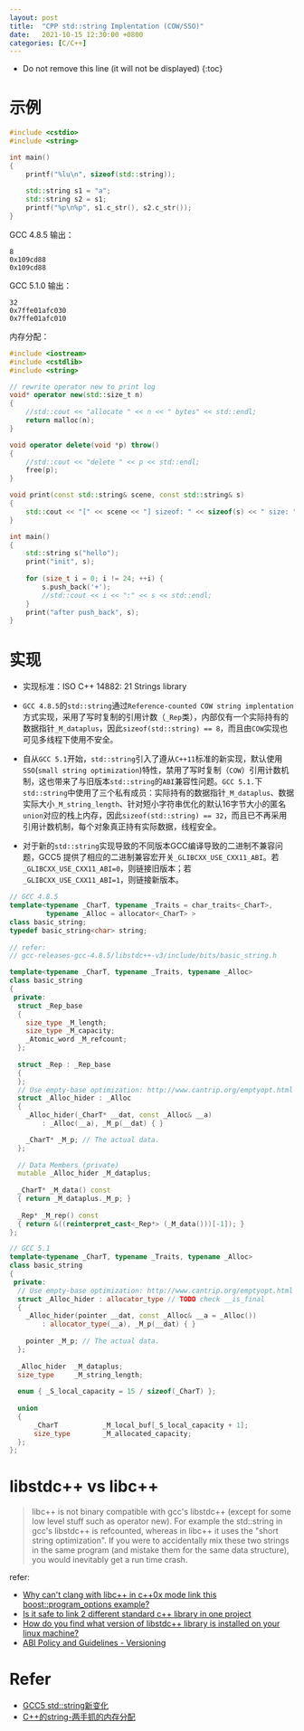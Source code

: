 ```yaml
---
layout: post
title:  "CPP std::string Implentation (COW/SSO)"
date:   2021-10-15 12:30:00 +0800
categories: [C/C++]
---
```


* Do not remove this line (it will not be displayed)
{:toc}

# 示例

``` cpp
#include <cstdio>
#include <string>

int main()
{
    printf("%lu\n", sizeof(std::string));
    
    std::string s1 = "a";
    std::string s2 = s1;
    printf("%p\n%p", s1.c_str(), s2.c_str());
}
```

GCC 4.8.5 输出：

```
8
0x109cd88
0x109cd88
```

GCC 5.1.0 输出：

```
32
0x7ffe01afc030
0x7ffe01afc010
```

内存分配：

``` cpp
#include <iostream>
#include <cstdlib>
#include <string>

// rewrite operator new to print log
void* operator new(std::size_t n)
{
    //std::cout << "allocate " << n << " bytes" << std::endl;
    return malloc(n);
}

void operator delete(void *p) throw()
{
    //std::cout << "delete " << p << std::endl;
    free(p);
}

void print(const std::string& scene, const std::string& s)
{
    std::cout << "[" << scene << "] sizeof: " << sizeof(s) << " size: " << s.size() << " capacity: " << s.capacity() << std::endl;
}

int main()
{
    std::string s("hello");
    print("init", s);
    
    for (size_t i = 0; i != 24; ++i) {
        s.push_back('+');
        //std::cout << i << ":" << s << std::endl;
    }
    print("after push_back", s);
}
```

# 实现

* 实现标准：ISO C++ 14882: 21 Strings library

* `GCC 4.8.5`的`std::string`通过`Reference-counted COW string implentation`方式实现，采用了写时复制的引用计数（`_Rep`类），内部仅有一个实际持有的数据指针`_M_dataplus`，因此`sizeof(std::string) == 8`，而且由`COW`实现也可见多线程下使用不安全。

* 自从`GCC 5.1`开始，`std::string`引入了遵从`C++11`标准的新实现，默认使用`SSO`(`small string optimization`)特性，禁用了写时复制（`COW`）引用计数机制，这也带来了与旧版本`std::string`的`ABI`兼容性问题。`GCC 5.1.`下`std::string`中使用了三个私有成员：实际持有的数据指针`_M_dataplus`、数据实际大小`_M_string_length`、针对短小字符串优化的默认16字节大小的匿名`union`对应的栈上内存，因此`sizeof(std::string) == 32`，而且已不再采用引用计数机制，每个对象真正持有实际数据，线程安全。

* 对于新的`std::string`实现导致的不同版本GCC编译导致的二进制不兼容问题，GCC5 提供了相应的二进制兼容宏开关`_GLIBCXX_USE_CXX11_ABI`。若`_GLIBCXX_USE_CXX11_ABI=0`，则链接旧版本；若`_GLIBCXX_USE_CXX11_ABI=1`，则链接新版本。


``` cpp
// GCC 4.8.5
template<typename _CharT, typename _Traits = char_traits<_CharT>,
         typename _Alloc = allocator<_CharT> >
class basic_string;
typedef basic_string<char> string;
 
// refer:
// gcc-releases-gcc-4.8.5/libstdc++-v3/include/bits/basic_string.h

template<typename _CharT, typename _Traits, typename _Alloc>
class basic_string
{
 private:
  struct _Rep_base
  {
    size_type _M_length;
    size_type _M_capacity;
    _Atomic_word _M_refcount;
  };
 
  struct _Rep : _Rep_base
  {
  };
  // Use empty-base optimization: http://www.cantrip.org/emptyopt.html
  struct _Alloc_hider : _Alloc
  {
    _Alloc_hider(_CharT* __dat, const _Alloc& __a)
        : _Alloc(__a), _M_p(__dat) { }

    _CharT* _M_p; // The actual data.
  };
 
  // Data Members (private)
  mutable _Alloc_hider _M_dataplus;
  
  _CharT* _M_data() const
  { return _M_dataplus._M_p; }
 
  _Rep* _M_rep() const
  { return &((reinterpret_cast<_Rep*> (_M_data()))[-1]); }
};
```

``` cpp
// GCC 5.1
template<typename _CharT, typename _Traits, typename _Alloc>
class basic_string
{
 private:
  // Use empty-base optimization: http://www.cantrip.org/emptyopt.html
  struct _Alloc_hider : allocator_type // TODO check __is_final
  {
    _Alloc_hider(pointer __dat, const _Alloc& __a = _Alloc())
        : allocator_type(__a), _M_p(__dat) { }
 
    pointer _M_p; // The actual data.
  };
 
  _Alloc_hider	_M_dataplus;
  size_type     _M_string_length;
 
  enum { _S_local_capacity = 15 / sizeof(_CharT) };
 
  union
  {
      _CharT           _M_local_buf[_S_local_capacity + 1];
      size_type        _M_allocated_capacity;
  };
};
```

# libstdc++ vs libc++ 

> libc++ is not binary compatible with gcc's libstdc++ (except for some low level stuff such as operator new). For example the std::string in gcc's libstdc++ is refcounted, whereas in libc++ it uses the "short string optimization". If you were to accidentally mix these two strings in the same program (and mistake them for the same data structure), you would inevitably get a run time crash.

refer: 

* [Why can't clang with libc++ in c++0x mode link this boost::program_options example?](https://stackoverflow.com/questions/8454329/why-cant-clang-with-libc-in-c0x-mode-link-this-boostprogram-options-examp/8457799#8457799)
* [Is it safe to link 2 different standard c++ library in one project](https://stackoverflow.com/questions/27894380/is-it-safe-to-link-2-different-standard-c-library-in-one-project)
* [How do you find what version of libstdc++ library is installed on your linux machine?](https://stackoverflow.com/questions/10354636/how-do-you-find-what-version-of-libstdc-library-is-installed-on-your-linux-mac)
* [ABI Policy and Guidelines - Versioning](https://gcc.gnu.org/onlinedocs/libstdc++/manual/abi.html#abi.versioning)


# Refer

* [GCC5 std::string新变化](http://www.pandademo.com/2017/04/new-changes-of-gcc5-std-string/)
* [C++的string-两手抓的内存分配](https://zhuanlan.zhihu.com/p/187499607)

  

	
	